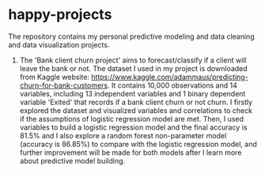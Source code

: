 # happy-projects
The repository contains my personal predictive modeling and data cleaning and data visualization projects. 

1. The 'Bank client churn project' aims to forecast/classify if a client will leave the bank or not. 
The dataset I used in my project is downloaded from Kaggle website: https://www.kaggle.com/adammaus/predicting-churn-for-bank-customers. It contains 10,000 observations and 14 variables, including 13 independent variables and 1 binary dependent variable 'Exited' that records if a bank client churn or not churn. 
I firstly explored the dataset and visualized variables and correlations to check if the assumptions of logistic regression model are met. Then, I used variables to build a logistic regression model and the final accuracy is 81.5% and I also explore a random forest non-parameter model (accuracy is 86.85%) to compare with the logistic regression model, and further improvement will be made for both models after I learn more about predictive model building. 

